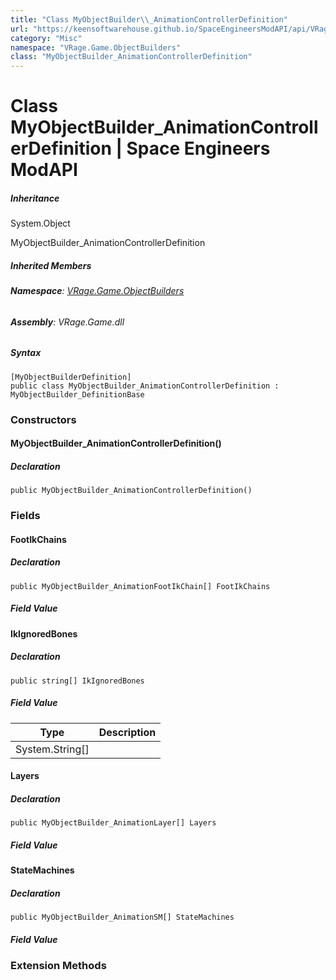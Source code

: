 ```yaml
---
title: "Class MyObjectBuilder\\_AnimationControllerDefinition"
url: "https://keensoftwarehouse.github.io/SpaceEngineersModAPI/api/VRage.Game.ObjectBuilders.MyObjectBuilder_AnimationControllerDefinition.html"
category: "Misc"
namespace: "VRage.Game.ObjectBuilders"
class: "MyObjectBuilder_AnimationControllerDefinition"
---
```


# Class MyObjectBuilder\_AnimationControllerDefinition | Space Engineers ModAPI

##### Inheritance

System.Object

MyObjectBuilder\_AnimationControllerDefinition

##### Inherited Members

###### **Namespace**: [VRage.Game.ObjectBuilders](https://keensoftwarehouse.github.io/SpaceEngineersModAPI/api/VRage.Game.ObjectBuilders.html)

###### **Assembly**: VRage.Game.dll

##### Syntax

```
[MyObjectBuilderDefinition]
public class MyObjectBuilder_AnimationControllerDefinition : MyObjectBuilder_DefinitionBase
```

### [](#constructors)Constructors

#### [](#VRage_Game_ObjectBuilders_MyObjectBuilder_AnimationControllerDefinition__ctor)MyObjectBuilder\_AnimationControllerDefinition()

##### Declaration

```
public MyObjectBuilder_AnimationControllerDefinition()
```

### [](#fields)Fields

#### [](#VRage_Game_ObjectBuilders_MyObjectBuilder_AnimationControllerDefinition_FootIkChains)FootIkChains

##### Declaration

```
public MyObjectBuilder_AnimationFootIkChain[] FootIkChains
```

##### Field Value

#### [](#VRage_Game_ObjectBuilders_MyObjectBuilder_AnimationControllerDefinition_IkIgnoredBones)IkIgnoredBones

##### Declaration

```
public string[] IkIgnoredBones
```

##### Field Value

| Type | Description |
| --- | --- |
| System.String\[\] |     |

#### [](#VRage_Game_ObjectBuilders_MyObjectBuilder_AnimationControllerDefinition_Layers)Layers

##### Declaration

```
public MyObjectBuilder_AnimationLayer[] Layers
```

##### Field Value

#### [](#VRage_Game_ObjectBuilders_MyObjectBuilder_AnimationControllerDefinition_StateMachines)StateMachines

##### Declaration

```
public MyObjectBuilder_AnimationSM[] StateMachines
```

##### Field Value

### [](#extensionmethods)Extension Methods
